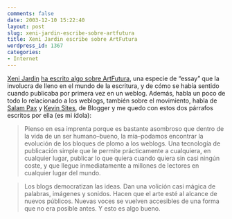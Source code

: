 ```yaml
---
comments: false
date: 2003-12-10 15:22:40
layout: post
slug: xeni-jardin-escribe-sobre-artfutura
title: Xeni Jardin escribe sobre ArtFutura
wordpress_id: 1367
categories:
- Internet
---
```


[Xeni Jardin](http://www.xeni.net) [ha escrito algo sobre ArtFutura](http://www.artfutura.org/02/Xeni.html), una especie de “essay” que la involucra de lleno en el mundo de la escritura, y de cómo se había sentido cuando publicaba por primera vez en un weblog. Además, habla un poco de todo lo relacionado a los weblogs, también sobre el movimiento, habla de [Salam Pax](http://www.dearraed.blogspot.com/) y  [Kevin Sites](http://www.kevinsites.net), de Blogger y me quedo con estos dos párrafos escritos por ella (es mi ídola):





> Pienso en esa imprenta porque es bastante asombroso que dentro de la vida de un ser humano–bueno, la mía–podamos encontrar la evolución de los bloques de plomo a los weblogs. Una tecnología de publicación simple que le permite prácticamente a cualquiera, en cualquier lugar, publicar lo que quiera cuando quiera sin casi ningún coste, y que llegue inmediatamente a millones de lectores en cualquier lugar del mundo.
> 
> 


> 
> Los blogs democratizan las ideas. Dan una volición casi mágica de palabras, imágenes y sonidos. Hacen que el arte esté al alcance de nuevos públicos. Nuevas voces se vuelven accesibles de una forma que no era posible antes. Y esto es algo bueno.




 
